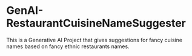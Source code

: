 # GenAI-RestaurantCuisineNameSuggester
This is a Generative AI Project that gives suggestions for fancy cuisine names based on fancy ethnic restaurants names. 
